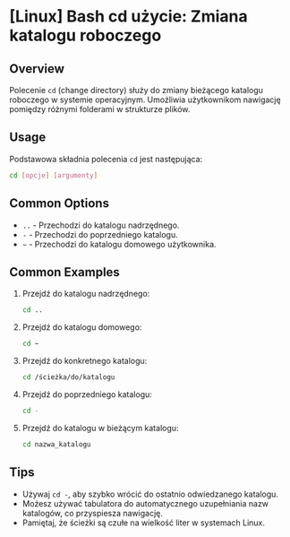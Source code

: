 # [Linux] Bash cd użycie: Zmiana katalogu roboczego

## Overview
Polecenie `cd` (change directory) służy do zmiany bieżącego katalogu roboczego w systemie operacyjnym. Umożliwia użytkownikom nawigację pomiędzy różnymi folderami w strukturze plików.

## Usage
Podstawowa składnia polecenia `cd` jest następująca:

```bash
cd [opcje] [argumenty]
```

## Common Options
- `..` - Przechodzi do katalogu nadrzędnego.
- `-` - Przechodzi do poprzedniego katalogu.
- `~` - Przechodzi do katalogu domowego użytkownika.

## Common Examples
1. Przejdź do katalogu nadrzędnego:
   ```bash
   cd ..
   ```

2. Przejdź do katalogu domowego:
   ```bash
   cd ~
   ```

3. Przejdź do konkretnego katalogu:
   ```bash
   cd /ścieżka/do/katalogu
   ```

4. Przejdź do poprzedniego katalogu:
   ```bash
   cd -
   ```

5. Przejdź do katalogu w bieżącym katalogu:
   ```bash
   cd nazwa_katalogu
   ```

## Tips
- Używaj `cd -`, aby szybko wrócić do ostatnio odwiedzanego katalogu.
- Możesz używać tabulatora do automatycznego uzupełniania nazw katalogów, co przyspiesza nawigację.
- Pamiętaj, że ścieżki są czułe na wielkość liter w systemach Linux.